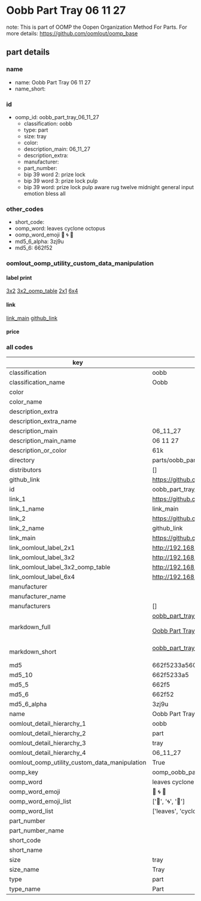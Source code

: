 # Oobb Part Tray 06 11 27  

note: This is part of OOMP the Oopen Organization Method For Parts. For more details: https://github.com/oomlout/oomp_base

##  part details





### name
* name: Oobb Part Tray 06 11 27
* name_short: 
### id
* oomp_id: oobb_part_tray_06_11_27
  * classification: oobb
  * type: part
  * size: tray
  * color: 
  * description_main: 06_11_27
  * description_extra: 
  * manufacturer: 
  * part_number: 
  * bip 39 word 2: prize lock
  * bip 39 word 3: prize lock pulp
  * bip 39 word: prize lock pulp aware rug twelve midnight general input emotion bless all

### other_codes
* short_code: 
* oomp_word: leaves cyclone octopus
* oomp_word_emoji :leaves: :cyclone: :octopus:
* md5_6_alpha: 3zj9u
* md5_6: 662f52






### oomlout_oomp_utility_custom_data_manipulation
#### label print
[3x2](http://192.168.1.245:1112/?label=oomp%203zj9u)
[3x2_oomp_table](http://192.168.1.107:1112/?label=oomp%203zj9u)
[2x1](http://192.168.1.242:1112/?label=oomp%203zj9u)
[6x4](http://192.168.1.55:1112/?label=oomp%203zj9u)    

#### link

[link_main](https://github.com/oomlout/oomlout_oomp_current_version_messy/tree/main/parts/oobb_part_tray_06_11_27) [github_link](https://github.com/oomlout/oomlout_oomp_part_src/tree/main/parts/oobb_part_tray_06_11_27)                             

#### price







### all codes 
| key | value |  
| --- | --- |  
| classification | oobb |  
| classification_name | Oobb |  
| color |  |  
| color_name |  |  
| description_extra |  |  
| description_extra_name |  |  
| description_main | 06_11_27 |  
| description_main_name | 06 11 27 |  
| description_or_color | 61k |  
| directory | parts/oobb_part_tray_06_11_27 |  
| distributors | [] |  
| github_link | https://github.com/oomlout/oomlout_oomp_part_src/tree/main/parts/oobb_part_tray_06_11_27 |  
| id | oobb_part_tray_06_11_27 |  
| link_1 | https://github.com/oomlout/oomlout_oomp_current_version_messy/tree/main/parts/oobb_part_tray_06_11_27 |  
| link_1_name | link_main |  
| link_2 | https://github.com/oomlout/oomlout_oomp_part_src/tree/main/parts/oobb_part_tray_06_11_27 |  
| link_2_name | github_link |  
| link_main | https://github.com/oomlout/oomlout_oomp_current_version_messy/tree/main/parts/oobb_part_tray_06_11_27 |  
| link_oomlout_label_2x1 | http://192.168.1.242:1112/?label=oomp%203zj9u |  
| link_oomlout_label_3x2 | http://192.168.1.245:1112/?label=oomp%203zj9u |  
| link_oomlout_label_3x2_oomp_table | http://192.168.1.107:1112/?label=oomp%203zj9u |  
| link_oomlout_label_6x4 | http://192.168.1.55:1112/?label=oomp%203zj9u |  
| manufacturer |  |  
| manufacturer_name |  |  
| manufacturers | [] |  
| markdown_full | [oobb_part_tray_06_11_27](https://github.com/oomlout/oomlout_oomp_current_version_messy/tree/main/parts/oobb_part_tray_06_11_27)<br>[](https://github.com/oomlout/oomlout_oomp_current_version_messy/tree/main/parts/oobb_part_tray_06_11_27)<br>[Oobb Part Tray 06 11 27](https://github.com/oomlout/oomlout_oomp_current_version_messy/tree/main/parts/oobb_part_tray_06_11_27)<br><br> |  
| markdown_short | [oobb_part_tray_06_11_27](https://github.com/oomlout/oomlout_oomp_current_version_messy/tree/main/parts/oobb_part_tray_06_11_27)<br><br> |  
| md5 | 662f5233a560d18fac5e81055ae0dd5a |  
| md5_10 | 662f5233a5 |  
| md5_5 | 662f5 |  
| md5_6 | 662f52 |  
| md5_6_alpha | 3zj9u |  
| name | Oobb Part Tray 06 11 27 |  
| oomlout_detail_hierarchy_1 | oobb |  
| oomlout_detail_hierarchy_2 | part |  
| oomlout_detail_hierarchy_3 | tray |  
| oomlout_detail_hierarchy_4 | 06_11_27 |  
| oomlout_oomp_utility_custom_data_manipulation | True |  
| oomp_key | oomp_oobb_part_tray_06_11_27 |  
| oomp_word | leaves cyclone octopus |  
| oomp_word_emoji | :leaves: :cyclone: :octopus: |  
| oomp_word_emoji_list | [':leaves:', ':cyclone:', ':octopus:'] |  
| oomp_word_list | ['leaves', 'cyclone', 'octopus'] |  
| part_number |  |  
| part_number_name |  |  
| short_code |  |  
| short_name |  |  
| size | tray |  
| size_name | Tray |  
| type | part |  
| type_name | Part |  
